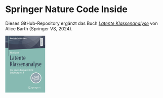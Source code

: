 # Springer Nature Code Inside

Dieses GitHub-Repository ergänzt das Buch [*Latente Klassenanalyse*](https://link.springer.com/book/9783658457723) von Alice Barth (Springer VS, 2024).

<img src="978-3-658-45772-3.webp"  width="25%" height="25%">
